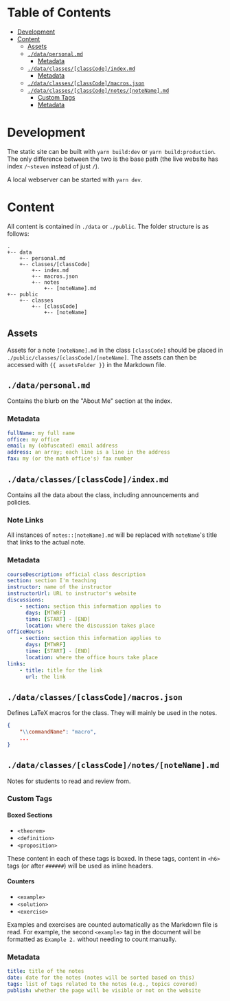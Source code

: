# Table of Contents

-   [Development](#development)
-   [Content](#content)
    -   [Assets](#assets)
    -   [`./data/personal.md`](#datapersonalmd)
        -   [Metadata](#metadata)
    -   [`./data/classes/[classCode]/index.md`](#dataclassesclasscodeindexmd)
        -   [Metadata](#metadata-1)
    -   [`./data/classes/[classCode]/macros.json`](#dataclassesclasscodemacrosjson)
    -   [`./data/classes/[classCode]/notes/[noteName].md`](#dataclassesclasscodenotesnotenamemd)
        -   [Custom Tags](#custom-tags)
        -   [Metadata](#metadata-2)

# Development

The static site can be built with `yarn build:dev` or `yarn build:production`. The only difference between the two is the base path (the live website has index `/~steven` instead of just `/`).

A local webserver can be started with `yarn dev`.

# Content

All content is contained in `./data` or `./public`. The folder structure is as follows:

```
.
+-- data
    +-- personal.md
    +-- classes/[classCode]
        +-- index.md
        +-- macros.json
        +-- notes
            +-- [noteName].md
+-- public
    +-- classes
        +-- [classCode]
            +-- [noteName]
```

## Assets

Assets for a note `[noteName].md` in the class `[classCode]` should be placed in `./public/classes/[classCode]/[noteName]`. The assets can then be accessed with `{{ assetsFolder }}` in the Markdown file.

## `./data/personal.md`

Contains the blurb on the "About Me" section at the index.

### Metadata

```yml
fullName: my full name
office: my office
email: my (obfuscated) email address
address: an array; each line is a line in the address
fax: my (or the math office's) fax number
```

## `./data/classes/[classCode]/index.md`

Contains all the data about the class, including announcements and policies.

### Note Links

All instances of `notes::[noteName].md` will be replaced with `noteName`'s title that links to the actual note.

### Metadata

```yml
courseDescription: official class description
section: section I'm teaching
instructor: name of the instructor
instructorUrl: URL to instructor's website
discussions:
    - section: section this information applies to
      days: [MTWRF]
      time: [START] - [END]
      location: where the discussion takes place
officeHours:
    - section: section this information applies to
      days: [MTWRF]
      time: [START] - [END]
      location: where the office hours take place
links:
    - title: title for the link
      url: the link
```

## `./data/classes/[classCode]/macros.json`

Defines LaTeX macros for the class. They will mainly be used in the notes.

```json
{
    "\\commandName": "macro",
    ...
}
```

## `./data/classes/[classCode]/notes/[noteName].md`

Notes for students to read and review from.

### Custom Tags

#### Boxed Sections

-   `<theorem>`
-   `<definition>`
-   `<proposition>`

These content in each of these tags is boxed. In these tags, content in `<h6>` tags (or after `######`) will be used as inline headers.

#### Counters

-   `<example>`
-   `<solution>`
-   `<exercise>`

Examples and exercises are counted automatically as the Markdown file is read. For example, the second `<example>` tag in the document will be formatted as `Example 2.` without needing to count manually.

### Metadata

```yml
title: title of the notes
date: date for the notes (notes will be sorted based on this)
tags: list of tags related to the notes (e.g., topics covered)
publish: whether the page will be visible or not on the website
```

